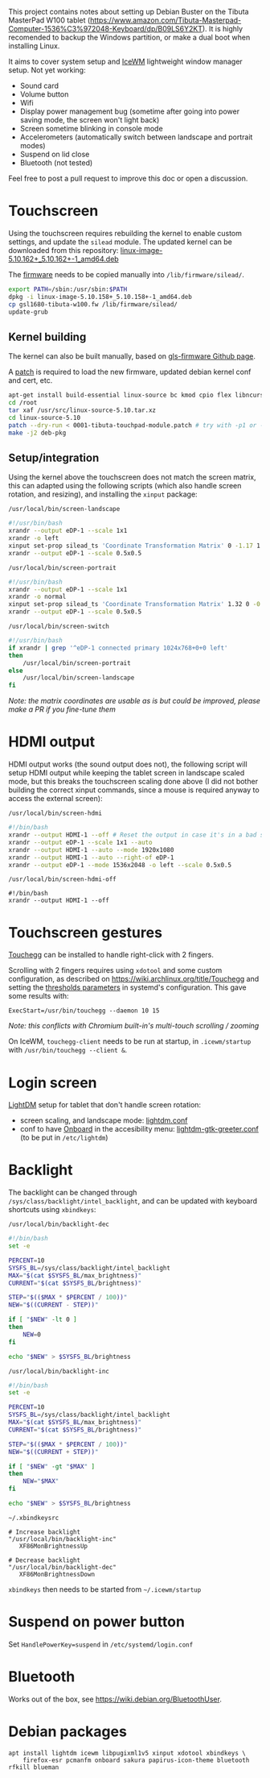 This project contains notes about setting up Debian Buster on the Tibuta MasterPad W100 tablet (<https://www.amazon.com/Tibuta-Masterpad-Computer-1536%C3%972048-Keyboard/dp/B09LS6Y2KT>).
It is highly recomended to backup the Windows partition, or make a dual boot when installing Linux.

It aims to cover system setup and [IceWM](https://ice-wm.org/) lightweight window manager setup. Not yet working:

- Sound card
- Volume button
- Wifi
- Display power management bug (sometime after going into power saving mode, the screen won't light back)
- Screen sometime blinking in console mode
- Accelerometers (automatically switch between landscape and portrait modes)
- Suspend on lid close
- Bluetooth (not tested)

Feel free to post a pull request to improve this doc or open a discussion.

# Touchscreen

Using the touchscreen requires rebuilding the kernel to enable custom settings, and update the `silead` module. The updated kernel can be downloaded from this repository: [linux-image-5.10.162+_5.10.162+-1_amd64.deb](/uploads/Home/linux-image-5.10.162+_5.10.162+-1_amd64.deb)

The [firmware](/uploads/Home/gsl1680-tibuta-w100.fw) needs to be copied manually into `/lib/firmware/silead/`.

```sh
export PATH=/sbin:/usr/sbin:$PATH
dpkg -i linux-image-5.10.158+_5.10.158+-1_amd64.deb
cp gsl1680-tibuta-w100.fw /lib/firmware/silead/
update-grub
```

## Kernel building

The kernel can also be built manually, based on [gls-firmware Github page](https://github.com/onitake/gsl-firmware).

A [patch](/uploads/Home/0001-tibuta-touchpad-module.patch) is required to load the new firmware, updated debian kernel conf and cert, etc.

```sh
apt-get install build-essential linux-source bc kmod cpio flex libncurses5-dev libelf-dev libssl-dev dwarves bison python3
cd /root
tar xaf /usr/src/linux-source-5.10.tar.xz
cd linux-source-5.10
patch --dry-run < 0001-tibuta-touchpad-module.patch # try with -p1 or -p0 in case of error, then remove dry-run
make -j2 deb-pkg
```

## Setup/integration

Using the kernel above the touchscreen does not match the screen matrix, this can adapted using the following scripts (which also handle screen rotation, and resizing), and installing the `xinput` package:

`/usr/local/bin/screen-landscape`
```sh
#!/usr/bin/bash
xrandr --output eDP-1 --scale 1x1
xrandr -o left
xinput set-prop silead_ts 'Coordinate Transformation Matrix' 0 -1.17 1.17 1.32 0 -0.32 0 0 1
xrandr --output eDP-1 --scale 0.5x0.5
```

`/usr/local/bin/screen-portrait`
```sh
#!/usr/bin/bash
xrandr --output eDP-1 --scale 1x1
xrandr -o normal
xinput set-prop silead_ts 'Coordinate Transformation Matrix' 1.32 0 -0.32 0 1.17 -0.17 0 0 1
xrandr --output eDP-1 --scale 0.5x0.5
```

`/usr/local/bin/screen-switch`
```sh
#!/usr/bin/bash
if xrandr | grep '^eDP-1 connected primary 1024x768+0+0 left'
then
    /usr/local/bin/screen-portrait
else
    /usr/local/bin/screen-landscape
fi
```

_Note: the matrix coordinates are usable as is but could be improved, please make a PR if you fine-tune them_

# HDMI output

HDMI output works (the sound output does not), the following script will setup HDMI output while keeping the tablet screen in landscape scaled mode, but this breaks the touchscreen scaling done above (I did not bother building the correct xinput commands, since a mouse is required anyway to access the external screen):

`/usr/local/bin/screen-hdmi`
```sh
#!/bin/bash
xrandr --output HDMI-1 --off # Reset the output in case it's in a bad state
xrandr --output eDP-1 --scale 1x1 --auto
xrandr --output HDMI-1 --auto --mode 1920x1080
xrandr --output HDMI-1 --auto --right-of eDP-1
xrandr --output eDP-1 --mode 1536x2048 -o left --scale 0.5x0.5
```

`/usr/local/bin/screen-hdmi-off`
```
#!/bin/bash
xrandr --output HDMI-1 --off
```

# Touchscreen gestures

[Touchegg](https://github.com/JoseExposito/touchegg) can be installed to handle right-click with 2 fingers.

Scrolling with 2 fingers requires using `xdotool` and some  custom configuration, as described on <https://wiki.archlinux.org/title/Touchegg> and setting the [thresholds parameters](https://github.com/JoseExposito/touchegg#daemon-configuration) in systemd's configuration. This gave some results with:

```
ExecStart=/usr/bin/touchegg --daemon 10 15
```

_Note: this conflicts with Chromium built-in's multi-touch scrolling / zooming_

On IceWM, `touchegg-client` needs to be run at startup, in `.icewm/startup` with `/usr/bin/touchegg --client &`.

# Login screen

[LightDM](https://doc.ubuntu-fr.org/lightdm) setup for tablet that don't handle screen rotation:

- screen scaling, and landscape mode: [lightdm.conf](/uploads/Home/lightdm.conf)
- conf to have [Onboard](https://launchpad.net/onboard) in the accesibility menu: [lightdm-gtk-greeter.conf](/uploads/Home/lightdm-gtk-greeter.conf)
(to be put in `/etc/lightdm`)


# Backlight

The backlight can be changed through `/sys/class/backlight/intel_backlight`, and can be updated with keyboard shortcuts using `xbindkeys`:

`/usr/local/bin/backlight-dec`
```sh
#!/bin/bash
set -e

PERCENT=10
SYSFS_BL=/sys/class/backlight/intel_backlight
MAX="$(cat $SYSFS_BL/max_brightness)"
CURRENT="$(cat $SYSFS_BL/brightness)"

STEP="$(($MAX * $PERCENT / 100))"
NEW="$((CURRENT - STEP))"

if [ "$NEW" -lt 0 ]
then
	NEW=0
fi

echo "$NEW" > $SYSFS_BL/brightness
```

`/usr/local/bin/backlight-inc`
```sh
#!/bin/bash
set -e

PERCENT=10
SYSFS_BL=/sys/class/backlight/intel_backlight
MAX="$(cat $SYSFS_BL/max_brightness)"
CURRENT="$(cat $SYSFS_BL/brightness)"

STEP="$(($MAX * $PERCENT / 100))"
NEW="$((CURRENT + STEP))"

if [ "$NEW" -gt "$MAX" ]
then
	NEW="$MAX"
fi

echo "$NEW" > $SYSFS_BL/brightness
```

`~/.xbindkeysrc`
```
# Increase backlight
"/usr/local/bin/backlight-inc"
   XF86MonBrightnessUp

# Decrease backlight
"/usr/local/bin/backlight-dec"
   XF86MonBrightnessDown
```

`xbindkeys` then needs to be started from `~/.icewm/startup`

# Suspend on power button

Set `HandlePowerKey=suspend` in `/etc/systemd/login.conf`

# Bluetooth

Works out of the box, see <https://wiki.debian.org/BluetoothUser>.

# Debian packages

```
apt install lightdm icewm libpugixml1v5 xinput xdotool xbindkeys \
	firefox-esr pcmanfm onboard sakura papirus-icon-theme bluetooth rfkill blueman
```

